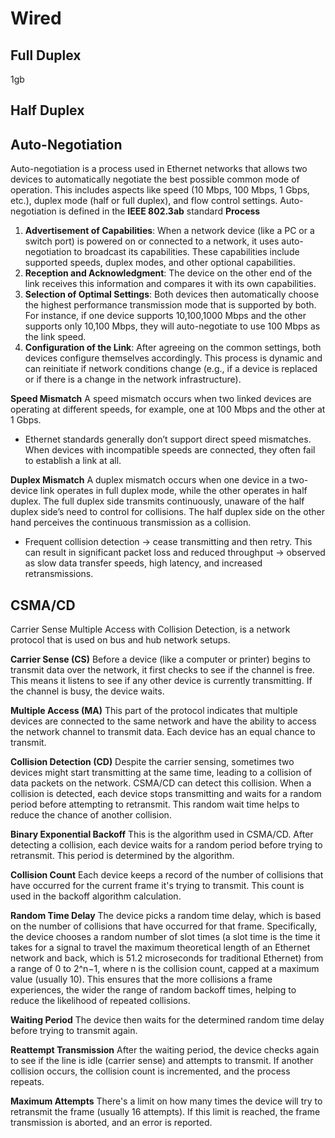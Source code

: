 # Wired
## Full Duplex
1gb 
## Half Duplex
## Auto-Negotiation
Auto-negotiation is a process used in Ethernet networks that allows two devices to automatically negotiate the best possible common mode of operation. This includes aspects like speed (10 Mbps, 100 Mbps, 1 Gbps, etc.), duplex mode (half or full duplex), and flow control settings. Auto-negotiation is defined in the **IEEE 802.3ab** standard
**Process**
1. **Advertisement of Capabilities**: 
	When a network device (like a PC or a switch port) is powered on or connected to a network, it uses auto-negotiation to broadcast its capabilities. These capabilities include supported speeds, duplex modes, and other optional capabilities.
2. **Reception and Acknowledgment**: 
	The device on the other end of the link receives this information and compares it with its own capabilities.
3. **Selection of Optimal Settings**: 
	Both devices then automatically choose the highest performance transmission mode that is supported by both. For instance, if one device supports 10,100,1000 Mbps and the other supports only 10,100 Mbps, they will auto-negotiate to use 100 Mbps as the link speed.
4. **Configuration of the Link**: 
	After agreeing on the common settings, both devices configure themselves accordingly. This process is dynamic and can reinitiate if network conditions change (e.g., if a device is replaced or if there is a change in the network infrastructure).

**Speed Mismatch**
A speed mismatch occurs when two linked devices are operating at different speeds, for example, one at 100 Mbps and the other at 1 Gbps.
- Ethernet standards generally don’t support direct speed mismatches. When devices with incompatible speeds are connected, they often fail to establish a link at all.

**Duplex Mismatch**
A duplex mismatch occurs when one device in a two-device link operates in full duplex mode, while the other operates in half duplex. The full duplex side transmits continuously, unaware of the half duplex side’s need to control for collisions. The half duplex side on the other hand perceives the continuous transmission as a collision.
- Frequent collision detection -> cease transmitting and then retry. This can result in significant packet loss and reduced throughput -> observed as slow data transfer speeds, high latency, and increased retransmissions.

## CSMA/CD
Carrier Sense Multiple Access with Collision Detection, is a network protocol that is used on bus and hub network setups.

**Carrier Sense (CS)**
Before a device (like a computer or printer) begins to transmit data over the network, it first checks to see if the channel is free. This means it listens to see if any other device is currently transmitting. If the channel is busy, the device waits.
    
**Multiple Access (MA)**
This part of the protocol indicates that multiple devices are connected to the same network and have the ability to access the network channel to transmit data. Each device has an equal chance to transmit.
    
**Collision Detection (CD)** 
Despite the carrier sensing, sometimes two devices might start transmitting at the same time, leading to a collision of data packets on the network. CSMA/CD can detect this collision. When a collision is detected, each device stops transmitting and waits for a random period before attempting to retransmit. This random wait time helps to reduce the chance of another collision.

**Binary Exponential Backoff**
This is the algorithm used in CSMA/CD. After detecting a collision, each device waits for a random period before trying to retransmit. This period is determined by the algorithm.
    
**Collision Count**
Each device keeps a record of the number of collisions that have occurred for the current frame it's trying to transmit. This count is used in the backoff algorithm calculation.
    
**Random Time Delay**
The device picks a random time delay, which is based on the number of collisions that have occurred for that frame. Specifically, the device chooses a random number of slot times (a slot time is the time it takes for a signal to travel the maximum theoretical length of an Ethernet network and back, which is 51.2 microseconds for traditional Ethernet) from a range of 0 to 2^n−1, where n is the collision count, capped at a maximum value (usually 10). This ensures that the more collisions a frame experiences, the wider the range of random backoff times, helping to reduce the likelihood of repeated collisions.
    
**Waiting Period**
The device then waits for the determined random time delay before trying to transmit again.
    
**Reattempt Transmission**
After the waiting period, the device checks again to see if the line is idle (carrier sense) and attempts to transmit. If another collision occurs, the collision count is incremented, and the process repeats.
    
**Maximum Attempts**
There's a limit on how many times the device will try to retransmit the frame (usually 16 attempts). If this limit is reached, the frame transmission is aborted, and an error is reported.
